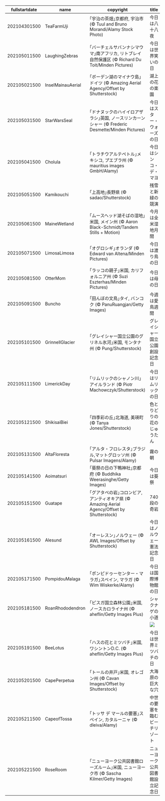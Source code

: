 |fullstartdate|name|copyright|title|image|
|--|--|--|--|--|
202104301500|TeaFarmUji|｢宇治の茶畑｣京都府, 宇治市 (© Tuul and Bruno Morandi/Alamy Stock Photo)|今日は八十八夜|![](/ja-JP/2021/05/202104301500TeaFarmUji.jpg)|
202105011500|LaughingZebras|｢バーチェルサバンナシマウマ｣南アフリカ, リトブレイ自然保護区 (© Richard Du Toit/Minden Pictures)|今日は世界笑いの日|![](/ja-JP/2021/05/202105011500LaughingZebras.jpg)|
202105021500|InselMainauAerial|｢ボーデン湖のマイナウ島｣ドイツ (© Amazing Aerial Agency/Offset by Shutterstock)|湖上の花の楽園|![](/ja-JP/2021/05/202105021500InselMainauAerial.jpg)|
202105031500|StarWarsSeal|｢ドナヌックのハイイロアザラシ｣英国, ノースリンカーンシャー (© Frederic Desmette/Minden Pictures)|今日はスター・ウォーズの日|![](/ja-JP/2021/05/202105031500StarWarsSeal.jpg)|
202105041500|Cholula|｢トラチウアルテペトル｣メキシコ, プエブラ州 (© mauritius images GmbH/Alamy)|今日はシンコ・デ・マヨ|![](/ja-JP/2021/05/202105041500Cholula.jpg)|
202105051500|Kamikouchi|｢上高地｣長野県 (© sadao/Shutterstock)|残雪と新緑の競演|![](/ja-JP/2021/05/202105051500Kamikouchi.jpg)|
202105061500|MaineWetland|｢ムースヘッド湖そばの湿地｣米国, メイン州 (© Aaron Black-Schmidt/Tandem Stills + Motion)|今月は全米湿地月間|![](/ja-JP/2021/05/202105061500MaineWetland.jpg)|
202105071500|LimosaLimosa|｢オグロシギ｣オランダ (© Edward van Altena/Minden Pictures)|今日は渡り鳥の日|![](/ja-JP/2021/05/202105071500LimosaLimosa.jpg)|
202105081500|OtterMom|｢ラッコの親子｣米国, カリフォルニア州 (© Suzi Eszterhas/Minden Pictures)|今日は母の日|![](/ja-JP/2021/05/202105081500OtterMom.jpg)|
202105091500|Buncho|｢田んぼの文鳥｣タイ, バンコク (© PanuRuangjan/Getty Images)|今週は愛鳥週間|![](/ja-JP/2021/05/202105091500Buncho.jpg)|
202105101500|GrinnellGlacier|｢グレイシャー国立公園のグリネル氷河｣米国, モンタナ州 (© Pung/Shutterstock)|グレイシャー国立公園創設記念日|![](/ja-JP/2021/05/202105101500GrinnellGlacier.jpg)|
202105111500|LimerickDay|｢リムリックのシャノン川｣アイルランド (© Piotr Machowczyk/Shutterstock)|今日はリムリックの日|![](/ja-JP/2021/05/202105111500LimerickDay.jpg)|
202105121500|ShikisaiBiei|｢四季彩の丘｣北海道, 美瑛町 (© Tanya Jones/Shutterstock)|色とりどりの花のじゅうたん|![](/ja-JP/2021/05/202105121500ShikisaiBiei.jpg)|
202105131500|AltaFloresta|｢アルタ・フロレスタ｣ブラジル,マットグロッソ州 (© Pulsar Imagens/Alamy)|霧の朝|![](/ja-JP/2021/05/202105131500AltaFloresta.jpg)|
202105141500|Aoimatsuri|｢葵祭の日の下鴨神社｣京都府 (© Buddhika Weerasinghe/Getty Images)|今日は葵祭|![](/ja-JP/2021/05/202105141500Aoimatsuri.jpg)|
202105151500|Guatape|｢グアタペの岩｣コロンビア, アンティオキア県 (© Amazing Aerial Agency/Offset by Shutterstock)|740 段の奇岩|![](/ja-JP/2021/05/202105151500Guatape.jpg)|
202105161500|Alesund|｢オーレスン｣ノルウェー (© AWL Images/Offset by Shutterstock)|今日はノルウェー憲法記念日|![](/ja-JP/2021/05/202105161500Alesund.jpg)|
202105171500|PompidouMalaga|｢ポンピドゥーセンター・マラガ｣スペイン, マラガ (© Wim Wiskerke/Alamy)|今日は国際博物館の日|![](/ja-JP/2021/05/202105171500PompidouMalaga.jpg)|
202105181500|RoanRhododendron|｢ピスガ国立森林公園｣米国, ノースカロライナ州 (© aheflin/Getty Images Plus)|シャクナゲの小道|![](/ja-JP/2021/05/202105181500RoanRhododendron.jpg)|
||||![](/ja-JP/2021/05/.jpg)|
202105191500|BeeLotus|｢ハスの花とミツバチ｣米国, ワシントンD.C. (© aheflin/Getty Images Plus)|今日は世界ミツバチの日|![](/ja-JP/2021/05/202105191500BeeLotus.jpg)|
202105201500|CapePerpetua|｢トールの井戸｣米国, オレゴン州 (© Cavan Images/Offset by Shutterstock)|大海原の巨大な穴|![](/ja-JP/2021/05/202105201500CapePerpetua.jpg)|
202105211500|CapeofTossa|｢トッサ デ マールの要塞｣スペイン, カタルーニャ (© dleiva/Alamy)|中世の要塞を臨むビーチリゾート|![](/ja-JP/2021/05/202105211500CapeofTossa.jpg)|
202105221500|RoseRoom|｢ニューヨーク公共図書館ローズルーム｣米国, ニューヨーク市 (© Sascha Kilmer/Getty Images)|ニューヨーク公共図書館設立記念日|![](/ja-JP/2021/05/202105221500RoseRoom.jpg)|
